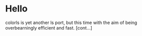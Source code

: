 # Hello

colorls is yet another ls port, but this time with the aim of being overbearningly efficient and fast.
[cont...]
